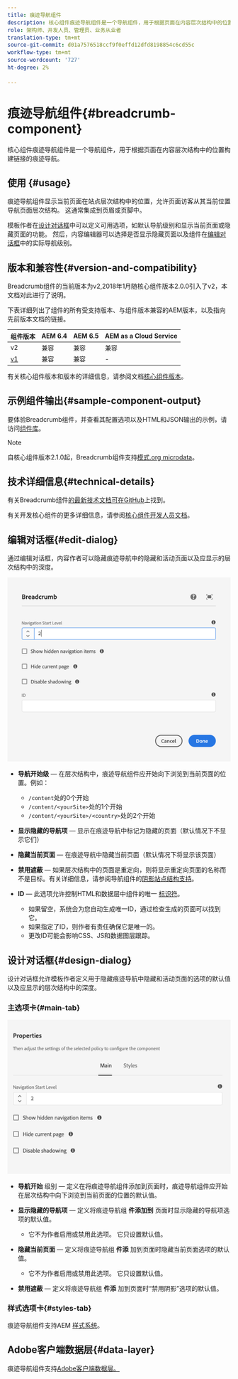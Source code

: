 ```yaml
---
title: 痕迹导航组件
description: 核心组件痕迹导航组件是一个导航组件，用于根据页面在内容层次结构中的位置构建链接的痕迹导航。
role: 架构师、开发人员、管理员、业务从业者
translation-type: tm+mt
source-git-commit: d01a7576518ccf9f0effd12dfd8198854c6cd55c
workflow-type: tm+mt
source-wordcount: '727'
ht-degree: 2%

---
```



# 痕迹导航组件{#breadcrumb-component}

核心组件痕迹导航组件是一个导航组件，用于根据页面在内容层次结构中的位置构建链接的痕迹导航。

## 使用 {#usage}

痕迹导航组件显示当前页面在站点层次结构中的位置，允许页面访客从其当前位置导航页面层次结构。 这通常集成到页眉或页脚中。

模板作者在[设计对话框](#design-dialog)中可以定义可用选项，如默认导航级别和显示当前页面或隐藏页面的功能。 然后，内容编辑器可以选择是否显示隐藏页面以及组件在[编辑对话框](#edit-dialog)中的实际导航级别。

## 版本和兼容性{#version-and-compatibility}

Breadcrumb组件的当前版本为v2,2018年1月随核心组件版本2.0.0引入了v2，本文档对此进行了说明。

下表详细列出了组件的所有受支持版本、与组件版本兼容的AEM版本，以及指向先前版本文档的链接。

| 组件版本 | AEM 6.4 | AEM 6.5 | AEM as a Cloud Service |
|--- | --- |--- |---|
| v2 | 兼容 | 兼容 | 兼容 |
| [v1](v1/breadcrumb-v1.md) | 兼容 | 兼容 | - |

有关核心组件版本和版本的详细信息，请参阅文档[核心组件版本](/help/versions.md)。

## 示例组件输出{#sample-component-output}

要体验Breadcrumb组件，并查看其配置选项以及HTML和JSON输出的示例，请访问[组件库](https://adobe.com/go/aem_cmp_library_breadcrumb)。

>[!NOTE]
>
>自核心组件版本2.1.0起，Breadcrumb组件支持[模式.org microdata](https://schema.org/BreadcrumbList)。

## 技术详细信息{#technical-details}

有关Breadcrumb组件[的最新技术文档可在GitHub](https://adobe.com/go/aem_cmp_tech_breadcrumb_v2)上找到。

有关开发核心组件的更多详细信息，请参阅[核心组件开发人员文档](/help/developing/overview.md)。

## 编辑对话框{#edit-dialog}

通过编辑对话框，内容作者可以隐藏痕迹导航中的隐藏和活动页面以及应显示的层次结构中的深度。

![痕迹导航组件编辑对话框](/help/assets/breadcrumb-edit.png)

* **导航开始级**  — 在层次结构中，痕迹导航组件应开始向下浏览到当前页面的位置。例如：

   * `/content`处的0个开始
   * `/content/<yourSite>`处的1个开始
   * `/content/<yourSite>/<country>`处的2个开始

* **显示隐藏的导航项**  — 显示在痕迹导航中标记为隐藏的页面（默认情况下不显示它们）
* **隐藏当前页面**  — 在痕迹导航中隐藏当前页面（默认情况下将显示该页面）
* **禁用遮蔽**  — 如果层次结构中的页面是重定向，则将显示重定向页面的名称而不是目标。有关详细信息，请参阅导航组件的[阴影站点结构支持](navigation.md#shadow-structure)。
* **ID**  — 此选项允许控制HTML和数据层中组件的唯一 [标识符](/help/developing/data-layer/overview.md)。
   * 如果留空，系统会为您自动生成唯一ID，通过检查生成的页面可以找到它。
   * 如果指定了ID，则作者有责任确保它是唯一的。
   * 更改ID可能会影响CSS、JS和数据图层跟踪。

## 设计对话框{#design-dialog}

设计对话框允许模板作者定义用于隐藏痕迹导航中隐藏和活动页面的选项的默认值以及应显示的层次结构中的深度。

### 主选项卡{#main-tab}

![](/help/assets/breadcrumb-design.png)

* **导航开始** 级别 — 定义在将痕迹导航组件添加到页面时，痕迹导航组件应开始在层次结构中向下浏览到当前页面的位置的默认值。
* **显示隐藏的导航项**  — 定义将痕迹导航组 **件添加到** 页面时显示隐藏的导航项选项的默认值。

   * 它不为作者启用或禁用此选项。 它只设置默认值。

* **隐藏当前页面** — 定义将痕迹导航组 **件添** 加到页面时隐藏当前页面选项的默认值。

   * 它不为作者启用或禁用此选项。 它只设置默认值。

* **禁用遮蔽**  — 定义将痕迹导航组 **件添** 加到页面时“禁用阴影”选项的默认值。

### 样式选项卡{#styles-tab}

痕迹导航组件支持AEM [样式系统](/help/get-started/authoring.md#component-styling)。

## Adobe客户端数据层{#data-layer}

痕迹导航组件支持[Adobe客户端数据层。](/help/developing/data-layer/overview.md)
